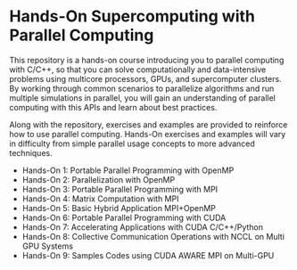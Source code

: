 # Hands-On Supercomputing with Parallel Computing

This repository is a hands-on course introducing you to parallel computing with C/C++, so that you can solve computationally and data-intensive problems using multicore processors, GPUs, and supercomputer clusters. By working through common scenarios to parallelize algorithms and run multiple simulations in parallel, you will gain an understanding of parallel computing with this APIs and learn about best practices.

Along with the repository, exercises and examples are provided to reinforce how to use parallel computing. Hands-On exercises and examples will vary in difficulty from simple parallel usage concepts to more advanced techniques.

*  Hands-On 1: Portable Parallel Programming with OpenMP
*  Hands-On 2: Parallelization with OpenMP
*  Hands-On 3: Portable Parallel Programming with MPI
*  Hands-On 4: Matrix Computation with MPI
*  Hands-On 5: Basic Hybrid Application MPI+OpenMP
*  Hands-On 6: Portable Parallel Programming with CUDA
*  Hands-On 7: Accelerating Applications with CUDA C/C++/Python
*  Hands-On 8: Collective Communication Operations with NCCL on Multi GPU Systems
*  Hands-On 9: Samples Codes using CUDA AWARE MPI on Multi-GPU
